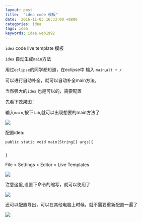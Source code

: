```yaml
---
layout: post
title:  "idea code 模板"
date:  2016-11-03 16:33:00 +0800
categories: idea
tags: idea
keywords: idea,web1992
---
```


`idea` code live template 模板

`idea` 自动生成`main`方法

<!--more-->

用过`eclipse`的同学都知道，在eclipse中 输入 `main`,`alt + /`

可以进行自动补全，就可以自动补全main方法。

当然强大的`idea` 也是可以的，需要配置

先看下效果图：

输入`main`,按下`tab`,就可以出现想要的main方法了

![](http://i.imgur.com/lKIq4pw.gif)



配置idea:

    public static void main(String[] args){

        
    }

File > Settings > Editor > Live Templates

![](https://i.imgur.com/ig63CBs.png)



注意这里,设置下命令的缩写，就可以使用了

![](https://i.imgur.com/urHl2xJ.png)


还可以配置导出，可以在其他电脑上时候，就不需要重新配置一遍了

![](https://i.imgur.com/7S1JIHV.png)
	







